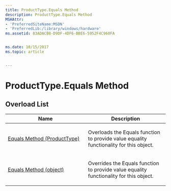 ```yaml
---
title: ProductType.Equals Method
description: ProductType.Equals Method
MSHAttr:
- 'PreferredSiteName:MSDN'
- 'PreferredLib:/library/windows/hardware'
ms.assetid: 83ADACB8-D9DF-4DF6-BBE6-5952F4C960FA


ms.date: 10/15/2017
ms.topic: article


---
```


# ProductType.Equals Method


## <span id="Overload_List"></span><span id="overload_list"></span><span id="OVERLOAD_LIST"></span>Overload List


<table>
<colgroup>
<col width="50%" />
<col width="50%" />
</colgroup>
<thead>
<tr class="header">
<th>Name</th>
<th>Description</th>
</tr>
</thead>
<tbody>
<tr class="odd">
<td><p><a href="producttype-equals-method--producttype-.md" data-raw-source="[Equals Method (ProductType)](producttype-equals-method--producttype-.md)">Equals Method (ProductType)</a></p></td>
<td><p>Overloads the Equals function to provide value equality functionality for this object.</p></td>
</tr>
<tr class="even">
<td><p><a href="producttype-equals-method--object-.md" data-raw-source="[Equals Method (object)](producttype-equals-method--object-.md)">Equals Method (object)</a></p></td>
<td><p>Overrides the Equals function to provide value equality functionality for this object.</p></td>
</tr>
</tbody>
</table>

 

 

 







